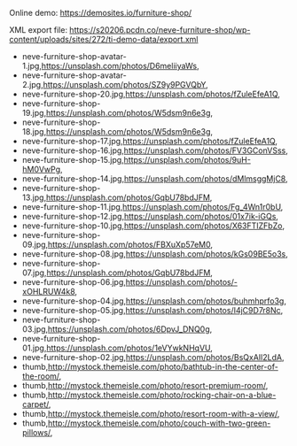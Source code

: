 Online demo: https://demosites.io/furniture-shop/

XML export file: https://s20206.pcdn.co/neve-furniture-shop/wp-content/uploads/sites/272/ti-demo-data/export.xml

- neve-furniture-shop-avatar-1.jpg,https://unsplash.com/photos/D6meliiyaWs,
- neve-furniture-shop-avatar-2.jpg,https://unsplash.com/photos/SZ9y9PGVQbY,
- neve-furniture-shop-20.jpg,https://unsplash.com/photos/fZuleEfeA1Q,
- neve-furniture-shop-19.jpg,https://unsplash.com/photos/W5dsm9n6e3g,
- neve-furniture-shop-18.jpg,https://unsplash.com/photos/W5dsm9n6e3g,
- neve-furniture-shop-17.jpg,https://unsplash.com/photos/fZuleEfeA1Q,
- neve-furniture-shop-16.jpg,https://unsplash.com/photos/FV3GConVSss,
- neve-furniture-shop-15.jpg,https://unsplash.com/photos/9uH-hM0VwPg,
- neve-furniture-shop-14.jpg,https://unsplash.com/photos/dMlmsggMjC8,
- neve-furniture-shop-13.jpg,https://unsplash.com/photos/GqbU78bdJFM,
- neve-furniture-shop-11.jpg,https://unsplash.com/photos/Fg_4Wn1r0bU,
- neve-furniture-shop-12.jpg,https://unsplash.com/photos/01x7ik-iGQs,
- neve-furniture-shop-10.jpg,https://unsplash.com/photos/X63FTIZFbZo,
- neve-furniture-shop-09.jpg,https://unsplash.com/photos/FBXuXp57eM0,
- neve-furniture-shop-08.jpg,https://unsplash.com/photos/kGs09BE5o3s,
- neve-furniture-shop-07.jpg,https://unsplash.com/photos/GqbU78bdJFM,
- neve-furniture-shop-06.jpg,https://unsplash.com/photos/-xOHLRUW4k8,
- neve-furniture-shop-04.jpg,https://unsplash.com/photos/buhmhprfo3g,
- neve-furniture-shop-05.jpg,https://unsplash.com/photos/I4jC9D7r8Nc,
- neve-furniture-shop-03.jpg,https://unsplash.com/photos/6DpvJ_DNQ0g,
- neve-furniture-shop-01.jpg,https://unsplash.com/photos/1eVYwkNHqVU,
- neve-furniture-shop-02.jpg,https://unsplash.com/photos/BsQxAIl2LdA,
- thumb,http://mystock.themeisle.com/photo/bathtub-in-the-center-of-the-room/,
- thumb,http://mystock.themeisle.com/photo/resort-premium-room/,
- thumb,http://mystock.themeisle.com/photo/rocking-chair-on-a-blue-carpet/,
- thumb,http://mystock.themeisle.com/photo/resort-room-with-a-view/,
- thumb,http://mystock.themeisle.com/photo/couch-with-two-green-pillows/,


